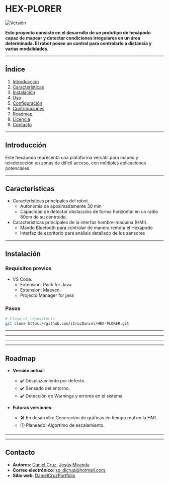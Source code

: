 # HEX-PLORER

![Versión](https://img.shields.io/badge/version-1.0.0-green)

**Este proyecto consiste en el desarrollo de un prototipo de hexápodo capaz de mapear y detectar condiciones irregulares en un área determinada. El robot posee un control para controlarlo a distancia y varias modalidades.**

---

## **Índice**

1. [Introducción](#introducción)  
2. [Características](#características)  
3. [Instalación](#instalación)  
4. [Uso](#uso)  
5. [Configuración](#configuración)  
6. [Contribuciones](#contribuciones)  
7. [Roadmap](#roadmap)  
8. [Licencia](#licencia)  
9. [Contacto](#contacto)  

---

## **Introducción**

Este hexápodo representa una plataforma 
versátil para mapeo y teledetección en zonas de difícil acceso, con 
múltiples aplicaciones potenciales.  

---

## **Características**

- Caracteristicas principales del robot.  
  - Autonomía de apoximadamente 30 min  
  - Capacidad de detectar obstaculos de forma horizontal en un radio 80cm de su centroide.
- Caracteristicas principales de la interfaz hombre-maquina (HMI).
    - Mando Bluetooth para controlar de manera remota el Hexapodo
    - Interfaz de escritorio para análisis detallado de los sensores

---

## **Instalación**

### Requisitos previos

- VS Code.  
    - Extension: Pack for Java 
    - Extension: Maeven.
    - Projecto Manager for java

### Pasos

```bash
# Clona el repositorio
git clone https://github.com/iCruzDaniel/HEX-PLORER.git

```

---

<!-- ## **Uso**

1. Explica cómo ejecutar o usar el proyecto, paso a paso.  
2. Proporciona ejemplos de comandos o snippets de código:

```bash
# Ejecutar en modo desarrollo
npm run dev

# Construir para producción
npm run build
```

3. Si aplica, incluye capturas de pantalla o gifs mostrando el proyecto en acción. -->

---

<!-- ## **Configuración**

- Detalles sobre archivos de configuración como `.env`, `config.json`, etc.  
- Variables de entorno importantes:

```env
API_KEY=tu_api_key
DB_HOST=localhost
``` -->

---
<!-- ## **Contribuciones**

¡Las contribuciones son bienvenidas! Sigue estos pasos para contribuir:  

1. Haz un fork del repositorio.  
2. Crea una nueva rama: `git checkout -b feature/nueva-funcionalidad`.  
3. Realiza tus cambios y haz un commit: `git commit -m 'Añadir nueva funcionalidad'`.  
4. Envía un pull request.

Consulta las [guías de contribución](CONTRIBUTING.md) para más detalles. -->

---

## **Roadmap**

- **Versión actual**:  
  - ✔️ Desplazamiento por defecto.  
  - ✔️ Sensado del entorno.
  - ✔️ Detección de Warnings y errores en el sistema.


- **Futuras versiones**:  
  - 🛠️ En desarrollo: Generación de gráficas en tiempo real en la HMI.  
  - 🕒 Planeado: Algortimo de escalamiento.  

---

<!-- ## **Licencia**

Este proyecto está licenciado bajo la Licencia MIT. Consulta el archivo [LICENSE](LICENSE) para más detalles. -->

---

## **Contacto**

- **Autores**: [Daniel Cruz](https://github.com/iCruzDaniel), [Jesús Miranda](https://github.com/jesuMiranda)
- **Correo electrónico**: sp_dicruz@hotmail.com, 
- **Sitio web**: [DanielCruzPortfolio](https://icruzdaniel.github.io/portfolio/)  